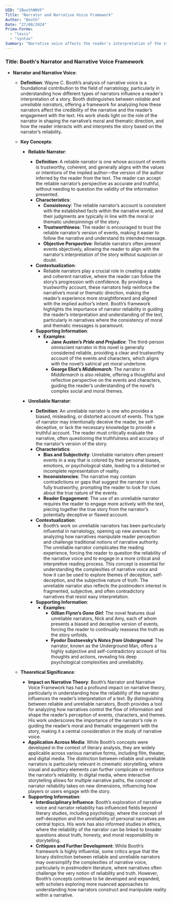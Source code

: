 ```yaml
---
UID: "2BoothNNVF"
Title: "Narrator and Narrative Voice Framework"
Author: "Booth"
Date: "27/08/2024"
Prima-Forma:
  - "lexis"
  - "syntax"
Summary: "Narrative voice affects the reader's interpretation of the story: reliable and unreliable narrator."
---
```


### Title: **Booth's Narrator and Narrative Voice Framework**

- **Narrator and Narrative Voice**:
  - **Definition**: Wayne C. Booth’s analysis of narrative voice is a foundational contribution to the field of narratology, particularly in understanding how different types of narrators influence a reader's interpretation of a story. Booth distinguishes between *reliable* and *unreliable narrators*, offering a framework for analyzing how these narrators affect the credibility of the narrative and the reader’s engagement with the text. His work sheds light on the role of the narrator in shaping the narrative’s moral and thematic direction, and how the reader interacts with and interprets the story based on the narrator’s reliability.

  - **Key Concepts**:

    - **Reliable Narrator**:
      - **Definition**: A reliable narrator is one whose account of events is trustworthy, coherent, and generally aligns with the values or intentions of the implied author—the version of the author inferred by the reader from the text. The reader can accept the reliable narrator’s perspective as accurate and truthful, without needing to question the validity of the information presented.
      - **Characteristics**:
        - **Consistency**: The reliable narrator’s account is consistent with the established facts within the narrative world, and their judgments are typically in line with the moral or thematic underpinnings of the story.
        - **Trustworthiness**: The reader is encouraged to trust the reliable narrator’s version of events, making it easier to follow the narrative and understand its intended message.
        - **Objective Perspective**: Reliable narrators often present events objectively, allowing the reader to align with the narrator’s interpretation of the story without suspicion or doubt.
      - **Contextualization**:
        - Reliable narrators play a crucial role in creating a stable and coherent narrative, where the reader can follow the story’s progression with confidence. By providing a trustworthy account, these narrators help reinforce the narrative’s moral or thematic direction, making the reader’s experience more straightforward and aligned with the implied author’s intent. Booth’s framework highlights the importance of narrator reliability in guiding the reader’s interpretation and understanding of the text, particularly in narratives where the consistency of moral and thematic messages is paramount.
      - **Supporting Information**:
        - **Examples**:
          - **Jane Austen’s *Pride and Prejudice***: The third-person omniscient narrator in this novel is generally considered reliable, providing a clear and trustworthy account of the events and characters, which aligns with the novel’s satirical yet moral undertone.
          - **George Eliot’s *Middlemarch***: The narrator in *Middlemarch* is also reliable, offering a thoughtful and reflective perspective on the events and characters, guiding the reader’s understanding of the novel’s complex social and moral themes.

    - **Unreliable Narrator**:
      - **Definition**: An unreliable narrator is one who provides a biased, misleading, or distorted account of events. This type of narrator may intentionally deceive the reader, be self-deceptive, or lack the necessary knowledge to provide a truthful account. The reader must critically evaluate the narrative, often questioning the truthfulness and accuracy of the narrator’s version of the story.
      - **Characteristics**:
        - **Bias and Subjectivity**: Unreliable narrators often present events in a way that is colored by their personal biases, emotions, or psychological state, leading to a distorted or incomplete representation of reality.
        - **Inconsistencies**: The narrative may contain contradictions or gaps that suggest the narrator is not fully trustworthy, prompting the reader to look for clues about the true nature of the events.
        - **Reader Engagement**: The use of an unreliable narrator requires the reader to engage more actively with the text, piecing together the true story from the narrator’s potentially deceptive or flawed account.
      - **Contextualization**:
        - Booth’s work on unreliable narrators has been particularly influential in narratology, opening up new avenues for analyzing how narratives manipulate reader perception and challenge traditional notions of narrative authority. The unreliable narrator complicates the reading experience, forcing the reader to question the reliability of the narrative voice and to engage in a more critical and interpretive reading process. This concept is essential for understanding the complexities of narrative voice and how it can be used to explore themes of deception, self-deception, and the subjective nature of truth. The unreliable narrator also reflects the postmodern interest in fragmented, subjective, and often contradictory narratives that resist easy interpretation.
      - **Supporting Information**:
        - **Examples**:
          - **Gillian Flynn’s *Gone Girl***: The novel features dual unreliable narrators, Nick and Amy, each of whom presents a biased and deceptive version of events, forcing the reader to continually reassess the truth as the story unfolds.
          - **Fyodor Dostoevsky’s *Notes from Underground***: The narrator, known as the Underground Man, offers a highly subjective and self-contradictory account of his thoughts and actions, revealing his deep psychological complexities and unreliability.

  - **Theoretical Significance**:
    - **Impact on Narrative Theory**: Booth’s Narrator and Narrative Voice Framework has had a profound impact on narrative theory, particularly in understanding how the reliability of the narrator influences the reader’s interpretation of a text. By distinguishing between reliable and unreliable narrators, Booth provides a tool for analyzing how narratives control the flow of information and shape the reader’s perception of events, characters, and themes. His work underscores the importance of the narrator’s role in guiding the reader’s moral and thematic engagement with the story, making it a central consideration in the study of narrative voice.
    - **Application Across Media**: While Booth’s concepts were developed in the context of literary analysis, they are widely applicable across various narrative forms, including film, theater, and digital media. The distinction between reliable and unreliable narrators is particularly relevant in cinematic storytelling, where visual and auditory elements can further complicate or reinforce the narrator’s reliability. In digital media, where interactive storytelling allows for multiple narrative paths, the concept of narrator reliability takes on new dimensions, influencing how players or users engage with the story.
    - **Supporting Information**:
      - **Interdisciplinary Influence**: Booth’s exploration of narrative voice and narrator reliability has influenced fields beyond literary studies, including psychology, where the concept of self-deception and the unreliability of personal narratives are central topics. His work has also informed studies in ethics, where the reliability of the narrator can be linked to broader questions about truth, honesty, and moral responsibility in storytelling.
      - **Critiques and Further Development**: While Booth’s framework is highly influential, some critics argue that the binary distinction between reliable and unreliable narrators may oversimplify the complexities of narrative voice, particularly in postmodern literature, where narratives often challenge the very notion of reliability and truth. However, Booth’s concepts continue to be developed and expanded, with scholars exploring more nuanced approaches to understanding how narrators construct and manipulate reality within a narrative.
